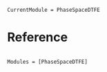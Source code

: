 ```@meta
CurrentModule = PhaseSpaceDTFE
```
# Reference

```@index
```

```@autodocs
Modules = [PhaseSpaceDTFE]
```